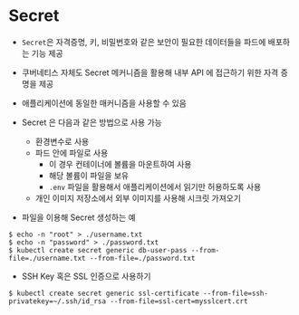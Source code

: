 # Secret

- `Secret`은 자격증명, 키, 비밀번호와 같은 보안이 필요한 데이터들을 파드에 배포하는 기능 제공
- 쿠버네티스 자체도 Secret 메커니즘을 활용해 내부 API 에 접근하기 위한 자격 증명을 제공
- 애플리케이션에 동일한 매커니즘을 사용할 수 있음
- Secret 은 다음과 같은 방법으로 사용 가능
    - 환경변수로 사용
    - 파드 안에 파일로 사용
        - 이 경우 컨테이너에 볼륨을 마운트하여 사용
        - 해당 볼륨이 파일을 보유
        - `.env` 파일을 활용해서 애플리케이션에서 읽기만 허용하도록 사용
    - 개인 이미지 저장소에서 외부 이미지를 사용해 시크릿 가져오기

- 파일을 이용해 Secret 생성하는 예

```shell
$ echo -n "root" > ./username.txt
$ echo -n "password" > ./password.txt
$ kubectl create secret generic db-user-pass --from-file=./username.txt --from-file=./password.txt
```

- SSH Key 혹은 SSL 인증으로 사용하기

```shell
$ kubectl create secret generic ssl-certificate --from-file=ssh-privatekey=~/.ssh/id_rsa --from-file=ssl-cert=mysslcert.crt
```